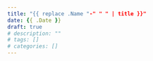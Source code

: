 ```yaml
---
title: "{{ replace .Name "-" " " | title }}"
date: {{ .Date }}
draft: true
# description: ""
# tags: []
# categories: []
---
```

